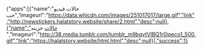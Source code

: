 {"apps":[{"name":"حالات فيديو حب","imageurl":"https://data.whicdn.com/images/251017017/large.gif","link":"http://newstickers.halatstory.website/share/2.html","desc":null},{"name":"حالات  حزينه ","imageurl":"http://38.media.tumblr.com/tumblr_m9bqytVIBQ1r0ipeco1_500.gif","link":"https://halatstory.website/html.html","desc":null}],"success":1}
